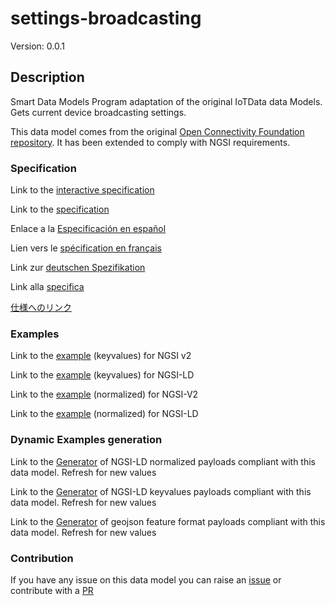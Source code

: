 # settings-broadcasting
Version: 0.0.1

## Description 

Smart Data Models Program adaptation of the original IoTData data Models. Gets current device broadcasting settings.

This data model comes from the original [Open Connectivity Foundation repository](https://github.com/openconnectivityfoundation/IoTDataModels). It has been extended to comply with NGSI requirements.
### Specification

Link to the [interactive specification](https://swagger.lab.fiware.org/?url=https://smart-data-models.github.io/dataModel.OCF/settings-broadcasting/swagger.yaml)

Link to the [specification](https://github.com/smart-data-models/dataModel.OCF/blob/master/settings-broadcasting/doc/spec.md)

Enlace a la [Especificación en español](https://github.com/smart-data-models/dataModel.OCF/blob/master/settings-broadcasting/doc/spec_ES.md)

Lien vers le [spécification en français](https://github.com/smart-data-models/dataModel.OCF/blob/master/settings-broadcasting/doc/spec_FR.md)

Link zur [deutschen Spezifikation](https://github.com/smart-data-models/dataModel.OCF/blob/master/settings-broadcasting/doc/spec_DE.md)

Link alla [specifica](https://github.com/smart-data-models/dataModel.OCF/blob/master/settings-broadcasting/doc/spec_IT.md)

[仕様へのリンク](https://github.com/smart-data-models/dataModel.OCF/blob/master/settings-broadcasting/doc/spec_JA.md)
### Examples

Link to the [example](https://smart-data-models.github.io/dataModel.OCF/settings-broadcasting/examples/example.json) (keyvalues) for NGSI v2

Link to the [example](https://smart-data-models.github.io/dataModel.OCF/settings-broadcasting/examples/example.jsonld) (keyvalues) for NGSI-LD

Link to the [example](https://smart-data-models.github.io/dataModel.OCF/settings-broadcasting/examples/example-normalized.json) (normalized) for NGSI-V2

Link to the [example](https://smart-data-models.github.io/dataModel.OCF/settings-broadcasting/examples/example-normalized.jsonld) (normalized) for NGSI-LD
### Dynamic Examples generation

Link to the [Generator](https://smartdatamodels.org/extra/ngsi-ld_generator.php?schemaUrl=https://raw.githubusercontent.com/smart-data-models/dataModel.OCF/master/settings-broadcasting/schema.json&email=info@smartdatamodels.org) of NGSI-LD normalized payloads compliant with this data model. Refresh for new values

Link to the [Generator](https://smartdatamodels.org/extra/ngsi-ld_generator_keyvalues.php?schemaUrl=https://raw.githubusercontent.com/smart-data-models/dataModel.OCF/master/settings-broadcasting/schema.json&email=info@smartdatamodels.org) of NGSI-LD keyvalues payloads compliant with this data model. Refresh for new values

Link to the [Generator](https://smartdatamodels.org/extra/geojson_features_generator.php?schemaUrl=https://raw.githubusercontent.com/smart-data-models/dataModel.OCF/master/settings-broadcasting/schema.json&email=info@smartdatamodels.org) of geojson feature format payloads compliant with this data model. Refresh for new values
### Contribution

 If you have any issue on this data model you can raise an [issue](https://github.com/smart-data-models/dataModel.OCF/issues)  or contribute with a [PR](https://github.com/smart-data-models/dataModel.OCF/pulls)